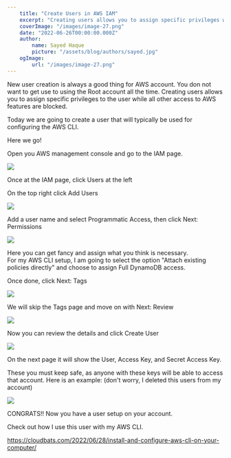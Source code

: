 ```yaml
---
    title: "Create Users in AWS IAM"
    excerpt: "Creating users allows you to assign specific privileges while blocking other AWS features"
    coverImage: "/images/image-27.png"
    date: "2022-06-26T00:00:00.000Z"
    author:
        name: Sayed Haque
        picture: "/assets/blog/authors/sayed.jpg"
    ogImage:
        url: "/images/image-27.png"
---
```


New user creation is always a good thing for AWS account. You don not want to get use to using the Root account all the time. Creating users allows you to assign specific privileges to the user while all other access to AWS features are blocked.

Today we are going to create a user that will typically be used for configuring the AWS CLI.

Here we go!

Open you AWS management console and go to the IAM page.

![](/images/image-27.png)

Once at the IAM page, click Users at the left

On the top right click Add Users

![](/images/image-26.png)

Add a user name and select Programmatic Access, then click Next: Permissions

![](/images/image-29.png)

Here you can get fancy and assign what you think is necessary.  
For my AWS CLI setup, I am going to select the option "Attach existing policies directly" and choose to assign Full DynamoDB access.

Once done, click Next: Tags

![](/images/image-30.png)

We will skip the Tags page and move on with Next: Review

![](/images/image-31.png)

Now you can review the details and click Create User

![](/images/image-32.png)

On the next page it will show the User, Access Key, and Secret Access Key.

These you must keep safe, as anyone with these keys will be able to access that account. Here is an example: (don't worry, I deleted this users from my account)

![](/images/image-33.png)

CONGRATS!! Now you have a user setup on your account.

Check out how I use this user with my AWS CLI.

https://cloudbats.com/2022/06/28/install-and-configure-aws-cli-on-your-computer/
